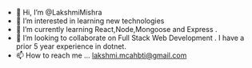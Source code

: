 - 👋 Hi, I’m @LakshmiMishra
- 👀 I’m interested in learning new technologies
- 🌱 I’m currently learning React,Node,Mongoose and Express .
- 💞️ I’m looking to collaborate on Full Stack Web Development . I have a prior 5 year experience in dotnet.
- 📫 How to reach me ... lakshmi.mcahbti@gmail.com

<!---
LakshmiMishra/LakshmiMishra is a ✨ special ✨ repository because its `README.md` (this file) appears on your GitHub profile.
You can click the Preview link to take a look at your changes.
--->
